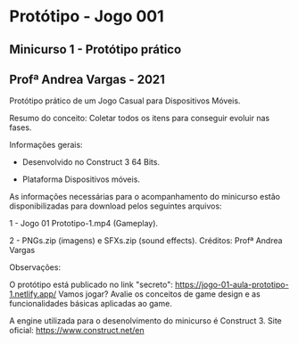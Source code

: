 # Protótipo - Jogo 001
## Minicurso 1 - Protótipo prático 
## Profª Andrea Vargas - 2021

Protótipo prático de um Jogo Casual para Dispositivos Móveis.  

Resumo do conceito: Coletar todos os itens para conseguir evoluir nas fases.  

Informações gerais:

* Desenvolvido no Construct 3 64 Bits.

* Plataforma Dispositivos móveis.

As informações necessárias para o acompanhamento do minicurso estão disponibilizadas para download pelos seguintes arquivos: 

1 - Jogo 01 Prototipo-1.mp4 (Gameplay).

2 - PNGs.zip (imagens) e SFXs.zip (sound effects). Créditos: Profª Andrea Vargas 

Observações: 

O protótipo está publicado no link "secreto": https://jogo-01-aula-prototipo-1.netlify.app/ Vamos jogar? 
Avalie os conceitos de game design e as funcionalidades básicas aplicadas ao game.

A engine utilizada para o desenolvimento do minicurso é Construct 3. Site oficial: https://www.construct.net/en


